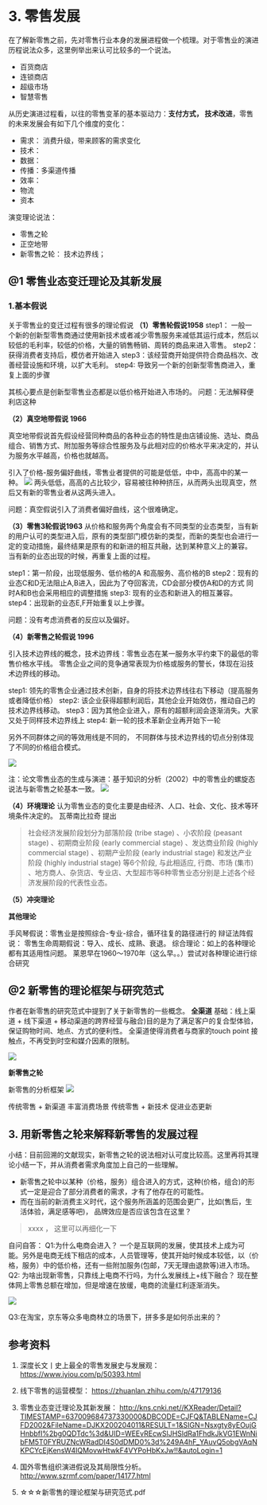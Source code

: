 # 3. 零售发展

在了解新零售之前，先对零售行业本身的发展进程做一个梳理。对于零售业的演进历程说法众多，这里例举出来认可比较多的一个说法。

* 百货商店
* 连锁商店
* 超级市场
* 智慧零售

<!-- more -->
从历史演进过程看，以往的零售变革的基本驱动力：**支付方式， 技术改进**，零售的未来发展会有如下几个维度的变化：

* 需求： 消费升级，带来顾客的需求变化
* 技术：
* 数据：
* 传播：多渠道传播
* 效率：
* 物流
* 资本


演变理论说法：

* 零售之轮
* 正空地带
* 新零售之轮： 技术边界线；

## @1 零售业态变迁理论及其新发展
### 1.基本假说
关于零售业的变迁过程有很多的理论假说
**（1）零售轮假说1958**
step1： 一般一个新的创新型零售商通过使用新技术或者减少零售服务来减低其运行成本，然后以较低的毛利率，较低的价格，大量的销售畅销、周转的商品来进入零售。
step2：获得消费者支持后，模仿者开始进入
step3：该经营商开始提供符合商品档次、改善经营设施和环境，以扩大毛利。
step4: 导致另一个新的创新型零售商进入，重复上面的步骤

其核心要点是创新型零售业态都是以低价格开始进入市场的。 问题：无法解释便利店这种

**（2）真空地带假说 1966**

真空地带假说首先假设经营同种商品的各种业态的特性是由店铺设施、选址、商品组合、销售方式、附加服务等综合性服务及与此相对应的价格水平来决定的，并认为服务水平越高，价格也就越高。

引入了价格-服务偏好曲线，零售业者提供的可能是低低，中中，高高中的某一种。
![](media/15653406671033/15656120342146.jpg)
两头低低，高高的占比较少，容易被往种种挤压，从而两头出现真空，然后又有新的零售业者从这两头进入。

问题：真空假说引入了消费者偏好曲线，这个很难确定。

**（3）零售3轮假说1963**
 从价格和服务两个角度会有不同类型的业态类型，当有新的用户认可的类型进入后，原有的类型部门模仿新的类型，而新的类型也会进行一定的变动措施，最终结果是原有的和新进的相互共融，达到某种意义上的兼容。
 当有新的业态出现的时候，再重复上面的过程。

step1：第一阶段，出现低服务、低价格的A 和高服务、高价格的B
step2：现有的业态C和D无法阻止A,B进入，因此为了夺回客流，CD会部分模仿A和D的方式
同时A和B也会采用相应的调整措施
step3: 现有的业态和新进入的相互兼容。
step4：出现新的业态E,F开始重复以上步骤。
 
问题：没有考虑消费者的反应以及偏好。

**（4）新零售之轮假说 1996**

引入技术边界线的概念，技术边界线：零售业态在某一服务水平约束下的最低的零售价格水平线。
零售企业之间的竞争通常表现为价格或服务的警长，体现在沿技术边界线的移动。

step1: 领先的零售企业通过技术创新，自身的将技术边界线往右下移动（提高服务或者降低价格）
step2: 该企业获得超额利润后，其他企业开始效仿，推动自己的技术边界线移动。
step3：因为其他企业进入，原有的超额利润会逐渐消失。大家又处于同样技术边界线上
step4: 新一轮的技术革新企业再开始下一轮

另外不同群体之间的等效用线是不同的， 不同群体与技术边界线的切点分别体现了不同的价格组合模式。

![](media/15653406671033/15656801759434.jpg)



注：论文零售业态的生成与演进：基于知识的分析（2002）中的零售业的螺旋态说法与新零售之轮基本一致。
![](media/15653406671033/15656644769635.jpg)

**（4）环境理论**
认为零售业态的变化主要是由经济、人口、社会、文化、技术等环境条件决定的。
瓦蒂南比拉奇 提出
> 社会经济发展阶段划分为部落阶段 (tribe stage) 、小农阶段 (peasant stage) 、初期商业阶段 (early commercial stage) 、发达商业阶段 (highly commercial stage) 、初期产业阶段 (early industrial stage) 和发达产业阶段 (highly industrial stage) 等6个阶段, 与此相适应, 行商、市场 (集市) 、地方商人、杂货店、专业店、大型超市等6种零售业态分别是上述各个经济发展阶段的代表性业态。

**（5）冲突理论**
 

**其他理论**
 
 手风琴假说：零售业是按照综合-专业-综合，循环往复的路径进行的
 辩证法阵假说：
 零售生命周期假说：导入、成长、成熟、衰退。
 综合理论：如上的各种理论都有其适用性问题。 莱恩早在1960～1970年（这么早。。）尝试对各种理论进行综合研究
 
## @2 新零售的理论框架与研究范式
作者在新零售的研究范式中提到了关于新零售的一些概念。
**全渠道**
基础：线上渠道 + 线下渠道 + 移动渠道的跨界经营与融合)目的是为了满足客户的复合型体验，保证购物时间、地点、方式的便利性。
全渠道使得消费者与商家的touch point 接触点，不再受到时空和媒介因素的限制。

![](media/15652338308218/15653207401563.jpg)

**新零售之轮**


新零售的分析框架
![](media/15653406671033/15656768411374.jpg)

传统零售 + 新渠道 丰富消费场景
传统零售 + 新技术 促进业态更新

## 3. 用新零售之轮来解释新零售的发展过程

 小结：目前回溯的文献现实，新零售之轮的说法相对认可度比较高。这里再将其理论小结一下，并从消费者需求角度加上自己的一些理解。
 
* 新零售之轮中以某种（价格，服务）组合进入的方式，这种(价格，组合)的形式一定是迎合了部分消费者的需求，才有了他存在的可能性。
* 而在当前的新消费主义时代，这个服务所涵盖的范围会更广，比如(售后，生活体验，满足感等吧)， 品牌效应是否应该包含在这里？


> xxxx ， 这里可以再细化一下

自问自答：
Q1:为什么电商会进入？
一个是互联网的发展，使其技术上成为可能。另外是电商无线下租店的成本，人员管理等，使其开始时候成本较低，以（价格，服务）中的低价格，还有一些附加服务(包邮，7天无理由退款等)进入市场。
Q2: 为啥出现新零售，只靠线上电商不行吗，为什么发展线上+线下融合？
现在整体网上零售总额在增加，但是增速在放缓，电商的流量红利逐渐消失。

![](media/15653406671033/15656689539566.jpg)

Q3:在淘宝，京东等众多电商林立的场景下，拼多多是如何杀出来的？



## 参考资料

1. 深度长文丨史上最全的零售发展史与发展观： https://www.iyiou.com/p/50393.html
2. 线下零售的运营模型： https://zhuanlan.zhihu.com/p/47179136
3. 零售业态变迁理论及其新发展： http://kns.cnki.net//KXReader/Detail?TIMESTAMP=637009684737330000&DBCODE=CJFQ&TABLEName=CJFD2002&FileName=DJKX200204011&RESULT=1&SIGN=Nsxgty8yEOujGHnbbfI%2bg0QDTdc%3d&UID=WEEvREcwSlJHSldRa1FhdkJkVG1EWnNibFM5T0FYRUZNcWRadDI4S0dDMD0%3d%249A4hF_YAuvQ5obgVAqNKPCYcEjKensW4IQMovwHtwkF4VYPoHbKxJw!!&autoLogin=1

4. 国外零售组织演进假说及其局限性分析。 http://www.szrmf.com/paper/14177.html
5. ☆☆☆新零售的理论框架与研究范式.pdf



